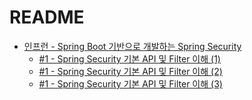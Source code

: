 # README
- [인프런 - Spring Boot 기반으로 개발하는 Spring Security ](https://www.inflearn.com/course/%EC%BD%94%EC%96%B4-%EC%8A%A4%ED%94%84%EB%A7%81-%EC%8B%9C%ED%81%90%EB%A6%AC%ED%8B%B0)<br>
  - [#1 - Spring Security 기본 API 및 Filter 이해 (1)](https://github.com/coli-bear/spring-security/blob/d197e5e822a245fd4f692956a466b6ea524711fa/_posts/2022-06-21-SpringSecurity_01.md)
  - [#1 - Spring Security 기본 API 및 Filter 이해 (2)](https://github.com/coli-bear/spring-security/blob/d197e5e822a245fd4f692956a466b6ea524711fa/_posts/2022-06-23-SpringSecurity_02.md)
  - [#1 - Spring Security 기본 API 및 Filter 이해 (3)](https://github.com/coli-bear/spring-security/blob/d197e5e822a245fd4f692956a466b6ea524711fa/_posts/2022-06-27-SpringSecurity_03.md)
   